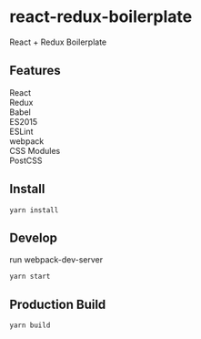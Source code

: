 # react-redux-boilerplate
React + Redux Boilerplate

## Features
React  
Redux  
Babel  
ES2015  
ESLint  
webpack  
CSS Modules  
PostCSS  

## Install

```
yarn install
```

## Develop

run webpack-dev-server
```
yarn start
```

## Production Build

```
yarn build
```
